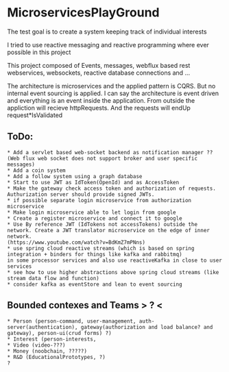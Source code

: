 # MicroservicesPlayGround
The test goal is to create a system keeping track of individual interests

I tried to use reactive messaging and reactive programming where ever possible in this project

This project composed of Events, messages, webflux based rest webservices, websockets, reactive database connections and ...

The architecture is microservices and the applied pattern is CQRS. But no internal event sourcing is applied. 
I can say the architecture is event driven and everything is an event inside the application. From outside the appliction will recieve httpRequests. And the requests will endUp request*IsValidated

## ToDo:
    * Add a servlet based web-socket backend as notification manager ?? 
    (Web flux web socket does not support broker and user specific messages)
    * Add a coin system
    * Add a follow system using a graph database
    * Start to use JWT as IdToken(OpenId) and as AccessToken
    * Make the gateway check access token and authorization of requests.
    Authurization server should provide signed JWTs.
    * if possible separate login microservice from authorization microservice
    * Make login microservice able to let login from google
    * Create a register microservice and connect it to google
    * Use By reference JWT (IdTokens not accessTokens) outside the network. Create a JWT translator microservice on the edge of inner network.
    (https://www.youtube.com/watch?v=BdKmZ7mPNns)
    * use spring cloud reactive streams (which is based on spring integration + binders for things like kafka and rabbitmq)
    in some processor services and also use reactiveKafka in close to user services
    * see how to use higher abstractions above spring cloud streams (like stream data flow and function)
    * consider kafka as eventStore and lean to event sourcing
    
    
## Bounded contexes and Teams > ? <
    * Person (person-command, user-management, auth-server(authentication), gateway(authorization and load balance? and gateway), person-ui(crud forms) ?) 
    * Interest (person-interests, 
    * Video (video-???)
    * Money (noobchain, ?????)
    * R&D (EducationalPrototypes, ?)
    ?
